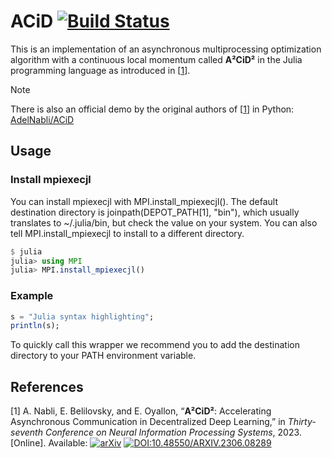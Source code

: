 # ACiD [![Build Status](https://github.com/jakubpeleska/ACiD.jl/actions/workflows/CI.yml/badge.svg?branch=main)](https://github.com/jakubpeleska/ACiD.jl/actions/workflows/CI.yml?query=branch%3Amain)

This is an implementation of an asynchronous multiprocessing optimization algorithm with a continuous local momentum called **A²CiD²** in the Julia programming language as introduced in [[1]].

> [!NOTE]
> There is also an official demo by the original authors of [[1]] in Python: [AdelNabli/ACiD](https://github.com/AdelNabli/ACiD "AdelNabli/ACiD: Implementation of NeurIPS 2023 paper ACiD: Accelerating Asynchronous Communication in Decentralized Deep Learning.")


## Usage
### Install mpiexecjl

You can install mpiexecjl with MPI.install_mpiexecjl(). The default destination directory is joinpath(DEPOT_PATH\[1\], "bin"), which usually translates to ~/.julia/bin, but check the value on your system. You can also tell MPI.install_mpiexecjl to install to a different directory.

```julia
$ julia
julia> using MPI
julia> MPI.install_mpiexecjl()
```

### Example
```julia
s = "Julia syntax highlighting";
println(s);
```




To quickly call this wrapper we recommend you to add the destination directory to your PATH environment variable.

## References

\[1\] <span id="[1]">A. Nabli, E. Belilovsky, and E. Oyallon, “**A²CiD²**: Accelerating Asynchronous Communication in Decentralized Deep Learning,” in *Thirty-seventh Conference on Neural Information Processing Systems*, 2023. [Online]. Available: [![arXiv](https://img.shields.io/badge/arXiv-2306.08289-b31b1b.svg)](https://arxiv.org/abs/2306.08289) [![DOI:10.48550/ARXIV.2306.08289](https://img.shields.io/badge/DOI-10.48550/arXiv.2306.08289-b31b1b.svg)](https://doi.org/10.48550/arXiv.2306.08289)</span>

[1]: #[1] "A. Nabli, E. Belilovsky, and E. Oyallon, “A²CiD²: Accelerating Asynchronous Communication in Decentralized Deep Learning,” in Thirty-seventh Conference on Neural Information Processing Systems, 2023."


